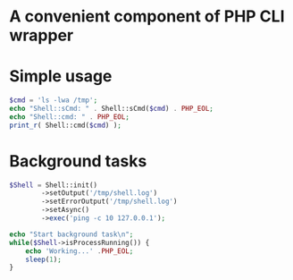 # A convenient component of PHP CLI wrapper

# Simple usage

```php
$cmd = 'ls -lwa /tmp';
echo "Shell::sCmd: " . Shell::sCmd($cmd) . PHP_EOL;
echo "Shell::cmd: " . PHP_EOL;
print_r( Shell::cmd($cmd) );
```

# Background tasks

```PHP
$Shell = Shell::init()
        ->setOutput('/tmp/shell.log')
        ->setErrorOutput('/tmp/shell.log')
        ->setAsync()
        ->exec('ping -c 10 127.0.0.1');

echo "Start background task\n";
while($Shell->isProcessRunning()) {
    echo 'Working...' .PHP_EOL;
    sleep(1);
}
```
